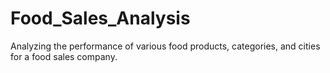 # Food_Sales_Analysis
Analyzing the performance of various food products, categories, and cities for a food sales company.
